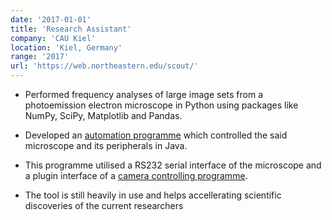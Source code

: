```yaml
---
date: '2017-01-01'
title: 'Research Assistant'
company: 'CAU Kiel'
location: 'Kiel, Germany'
range: '2017'
url: 'https://web.northeastern.edu/scout/'
---
```


- Performed frequency analyses of large image sets from a photoemission electron microscope in Python using packages like NumPy, SciPy, Matplotlib and Pandas.

- Developed an [automation programme](https://github.com/dennis-tra/peem-controller) which controlled the said microscope and its peripherals in Java.

- This programme utilised a RS232 serial interface of the microscope and a plugin interface of a [camera controlling programme](https://www.micro-manager.org/).

- The tool is still heavily in use and helps accellerating scientific discoveries of the current researchers
